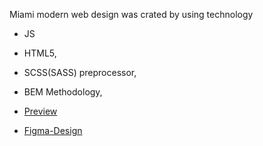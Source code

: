 Miami modern web design was crated by using technology 
  - JS
  - HTML5, 
  - SCSS(SASS) preprocessor,
  - BEM Methodology,



- [Preview](https://Ostapiuss.github.io/Miami_Landing/)

- [Figma-Design](https://www.figma.com/file/nHz8bflIwJaWP3P99vKTH5/miami_home_new)